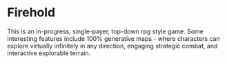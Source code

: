 # Firehold

This is an in-progress, single-payer, top-down rpg style game. Some interesting features include 100% generative maps - where characters can explore virtually infinitely in any direction, engaging strategic combat, and interactive explorable terrain.